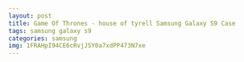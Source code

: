 ```yaml
---
layout: post
title: Game Of Thrones - house of tyrell Samsung Galaxy S9 Case
tags: samsung galaxy s9
categories: samsung
img: 1FRAHpI94CE6cRvjJSY0a7xdPP473N7xe
---
```

